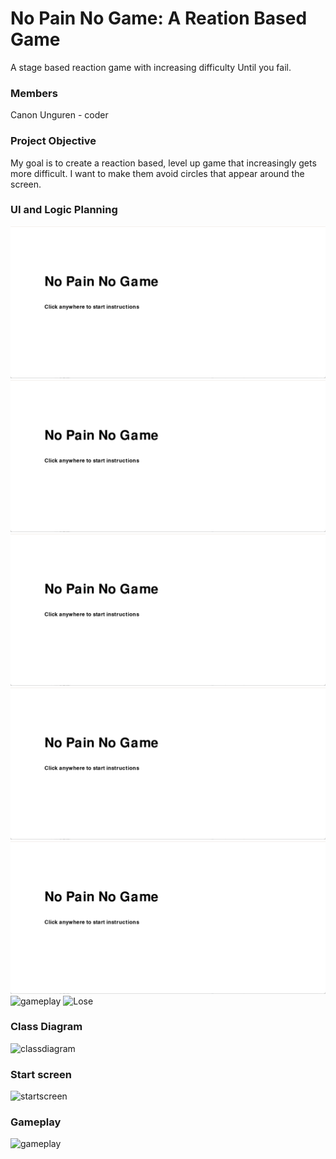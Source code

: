 # No Pain No Game: A Reation Based Game
A stage based reaction game with increasing difficulty Until you fail. 

### Members
Canon Unguren - coder

### Project Objective
My goal is to create a reaction based, level up game that increasingly gets more difficult. I want to make them avoid circles that appear around the screen. 

### UI and Logic Planning
![start](https://github.com/CanonU/individualProjectGame/blob/main/images/StartScreen.png?raw=true)
![Instruction1](https://github.com/CanonU/individualProjectGame/blob/main/images/StartScreen.png?raw=true)
![Instruction2](https://github.com/CanonU/individualProjectGame/blob/main/images/StartScreen.png?raw=true)
![Instruction3](https://github.com/CanonU/individualProjectGame/blob/main/images/StartScreen.png?raw=true)
![Instruction4](https://github.com/CanonU/individualProjectGame/blob/main/images/StartScreen.png?raw=true)
![gameplay]()
![Lose]()
### Class Diagram
![classdiagram]()
### Start screen
![startscreen]()
### Gameplay
![gameplay]()
